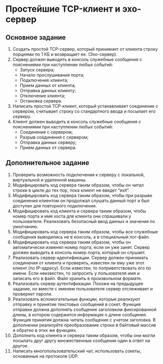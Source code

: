 # Простейшие TCP-клиент и эхо-сервер

## Основное задание
1. Создать простой TCP-сервер, который принимает от клиента строку порциями по 1 КБ и возвращает ее. (Эхо-сервер).
2. Сервер должен выводить в консоль служебные сообщения с пояснениями при наступлении любых событий:
    + Запуск сервера;
    + Начало прослушивания порта;
    + Подключение клиента;
    + Прием данных от клиента;
    + Отправка данных клиенту;
    + Отключение клиента;
    + Остановка сервера.
3. Написать простой TCP-клиент, который устанавливает соединение с сервером, считывает строку со стандартного ввода и посылает его серверу.
4. Клиент должен выводить в консоль служебные сообщения с пояснениями при наступлении любых событий:
    + Соединение с сервером;
    + Разрыв соединения с сервером;
    + Отправка данных серверу;
    + Прием данных от сервера.

## Дополнительное задание
1. Проверить возможность подключения к серверу с локальной, виртуальной и удаленной машины.
2. Модифицировать код сервера таким образом, чтобы он читал строки в цикле до тех пор, пока клиент не введет “exit”.
3. Модифицировать код сервера таким образом, чтобы при разрыве соединения клиентом он продолжал слушать данный порт и был доступен для повторного подключения.
4. Модифицировать код клиента и сервера таким образом, чтобы номер порта и имя хоста для клиента они спрашивали у пользователя. Реализовать безопасный ввод данных и значения по умолчанию.
5. Модифицировать код сервера таким образом, чтобы все служебные сообщения выводились не в консоль, а в специальный лог-файл.
6. Модифицировать код сервера таким образом, чтобы он автоматически изменял номер порта, если он уже занят. Сервер должен выводить в консоль номер порта, который он слушает.
7. Реализовать сервер идентификации. Сервер должен принимать соединения от клиента и проверять, известен ли ему уже этот клиент (по IP-адресу). Если известен, то поприветствовать его по имени. Если неизвестен, то запросить у пользователя имя и записать его в файл. Файл хранить в произвольном формате.
8. Реализовать сервер аутентификации. Похоже на предыдущее задание, но вместе с именем пользователя сервер отслеживает и проверяет пароли.
9. Реализовать вспомогательные функции, которые реализуют отправку и принятие текстовых сообщений в сокет. Функция отправки должна дополнять сообщение заголовком фиксированной длины, в котором содержится информация о длине сообщения. Функция принятия должна читать сообщение с учетом заголовка. В дополнении реализуйте преобразование строки в байтовый массив и обратно в этих же функциях.
10. Дополнить код клиента и сервера таким образом, чтобы они могли посылать друг другу множественные сообщения один в ответ на другое.
11. Написать многопользовательский чат, использовать сокеты, основанные на протоколе UDP.
